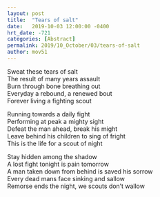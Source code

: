 ```yaml
---
layout: post
title:  "Tears of salt"
date:   2019-10-03 12:00:00 -0400
hrt_date: -721
categories: [Abstract]
permalink: 2019/10_October/03/tears-of-salt
author: mov51
---
```

Sweat these tears of salt  
The result of many years assault  
Burn through bone breathing out  
Everyday a rebound, a renewed bout  
Forever living a fighting scout  

Running towards a daily fight  
Performing at peak a mighty sight  
Defeat the man ahead, break his might  
Leave behind his children to sing of fright  
This is the life for a scout of night  

Stay hidden among the shadow  
A lost fight tonight is pain tomorrow  
A man taken down from behind is saved his sorrow  
Every dead mans face sinking and sallow  
Remorse ends the night, we scouts don’t wallow  
